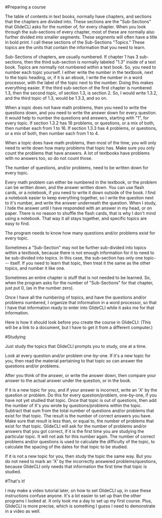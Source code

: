#Preparing a course

The table of contents in text books, normally have chapters, and sections that the chapters are divided into. These sections are the "Sub-Sections" that GlideCLI asks for the number of, for every chapter. When you look through the sub-sections of every chapter, most of these are normally also further divided into smaller segments. These segments will often have a title in bold print. I call these sections of the Sub-Sections "Topics." These topics are the units that contain the information that you need to learn.

Sub-Sections of chapters, are usually numbered. If chapter 1 has 3 sub-sections, then the third sub-section is normally labeled "1.3" inside of a text book. Topics are normally not numbered within a text book. So, you need to number each topic yourself. I either write the number in the textbook, next to the topic heading, or, if it is an ebook, I write the number in a word processor, with the label of the topic next to the number. Doing this makes everything easier. If the third sub-section of the first chapter is numbered 1.3, then the second topic, of section 1.3, is section 2. So, I would write 1.3.2, and the third topic of 1.3, would be 1.3.3, and so on.


When a topic does not have math problems, then you need to write the questions down, and you need to write the answer down for every question. It would help to number the questions and answers, starting with "1", for every topic. If section 1.3.2 has 16 problems, or questions, or a mix of both, then number each from 1 to 16. If section 1.3.3 has 4 problems, or questions, or a mix of both, then number each from 1 to 4.

When a topic does have math problems, then most of the time, you will only need to write down how many problems that topic has. Make sure you only count the problems that have answers. A lot of textbooks have problems with no answers too, so do not count those.

The number of questions, and/or problems, need to be written down for every topic.

Every math problem can either be numbered in the textbook, or the problem can be written down, and the answer written down. You can use flash cards, or a notebook, if you need to write it down outside of the book. I find a notebook easier to keep everything together, so I write the question next to it's number, and write the answer underneath the question. When I study, I hide the answer until I have responded with an answer in my head, or on paper. There is no reason to shuffle the flash cards, that is why I don't mind using a notebook. That way it all stays together, and specific topics are easy to find.

The program needs to know how many questions and/or problems exist for every topic. 

Sometimes a "Sub-Section" may not be further sub-divided into topics within a textbook, because there is not enough information for it to need to be sub-divided into topics. In this case, the sub-section has only one topic--- itself. If you need to learn that topic, then treat it the same as the other topics, and number it like one.

Sometimes an entire chapter is stuff that is not needed to be learned. So, when the program asks for the number of "Sub-Sections" for that chapter, just put 0, (as in the number zero).

Once I have all the numbering of topics, and have the questions and/or problems numbered, I organize that information in a word processor, so that I have that information ready to enter into GlideCLI while it asks me for that information.

Here is how it should look before you create the course in GlideCLI: (This will be a link to a document, but I have to get it from a different computer.)


#Studying

Just study the topics that GlideCLI prompts you to study, one at a time. 

Look at every question and/or problem one-by-one. If it's a new topic for you, then read the material pertaining to that topic so can answer the questions and/or problems. 

After you think of the answer, or write the answer down, then compare your answer to the actual answer under the question, or in the book. 

If it is a new topic for you, and if your answer is incorrect, write an 'X' by the question or problem. Do this for every question/problem, one-by-one, if you have not yet studied that topic. Once that topic is out of questions, then add the number of X's you wrote by questions/problems within the topic. Subtract that sum from the total number of questions and/or problems that exist for that topic. The result is the number of correct answers you have. Make sure that result is less than, or equal to, the number of problems that exist for that topic. GlideCLI will ask for the number of problems and/or answers that you got correct, if it is the first time you are studying the particular topic. It will not ask for this number again. The number of correct problems and/or questions is used to calculate the difficulty of the topic, to calculate the spacing of the dates for that topic to be studied.

If it is not a new topic for you, then study the topic the same way. But you do not need to mark an 'X' by the incorrectly answered problems/questions, because GlideCLI only needs that information the first time that topic is studied.

#That's it!

I may make a video tutorial later, on how to set GlideCLI up, in case these instructions confuse anyone. It's a lot easier to set up than the other programs I looked at. It only took me a day to set up my first course. Plus, GlideCLI is more precise, which is something I guess I need to demonstrate in a video as well.

